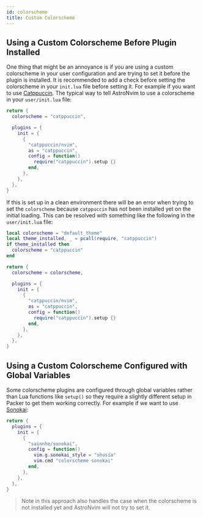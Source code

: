 ```yaml
---
id: colorscheme
title: Custom Colorscheme
---
```


## Using a Custom Colorscheme Before Plugin Installed

One thing that might be an annoyance is if you are using a custom colorscheme in your user configuration and are trying to set it before the plugin is installed. It is recommended to add a check before setting the colorscheme in your `init.lua` file before setting it. For example if you want to use [Catppuccin](https://github.com/catppuccin/nvim). The typical way to tell AstroNvim to use a colorscheme in your `user/init.lua` file:

```lua
return {
  colorscheme = "catppuccin",

  plugins = {
    init = {
      {
        "catppuccin/nvim",
        as = "catppuccin",
        config = function()
          require("catppuccin").setup {}
        end,
      },
    },
  },
}
```

If this is set up in a clean environment there will be an error when trying to set the `colorscheme` because `catppuccin` has not been installed yet on the initial loading. This can be resolved with something like the following in the `user/init.lua` file:

```lua
local colorscheme = "default_theme"
local theme_installed, _ = pcall(require, "catppuccin")
if theme_installed then
  colorscheme = "catppuccin"
end

return {
  colorscheme = colorscheme,

  plugins = {
    init = {
      {
        "catppuccin/nvim",
        as = "catppuccin",
        config = function()
          require("catppuccin").setup {}
        end,
      },
    },
  },
}
```

## Using a Custom Colorscheme Configured with Global Variables

Some colorscheme plugins are configured through global variables rather than Lua functions like `setup()` so they require a slightly different setup in Packer to get them working correctly. For example if we want to use [Sonokai](https://github.com/sainnhe/sonokai):

```lua
return {
  plugins = {
    init = {
      {
        "sainnhe/sonokai",
        config = function()
          vim.g.sonokai_style = "shusia"
          vim.cmd "colorscheme sonokai"
        end,
      },
    },
  },
}
```

> Note in this approach also handles the case when the colorscheme is not installed yet and AstroNvim will not try to set it.
